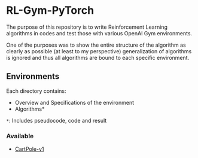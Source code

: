 # RL-Gym-PyTorch

The purpose of this repository is to write Reinforcement Learning algorithms in codes
and test those with various OpenAI Gym environments.

One of the purposes was to show the entire structure of the algorithm as clearly as possible (at least to my perspective)
generalization of algorithms is ignored and thus all algorithms are bound to each specific environment.


## Environments

Each directory contains:
- Overview and Specifications of the environment
- Algorithms*

`*`: Includes pseudocode, code and result

### Available
- [CartPole-v1](https://github.com/lexiconium/RL-Gym-PyTorch/tree/main/CartPole)